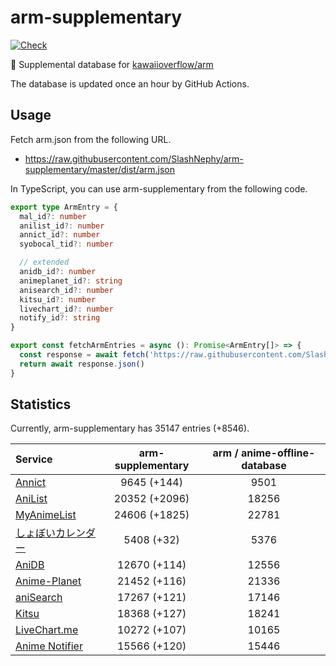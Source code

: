 # arm-supplementary

[![Check](https://github.com/SlashNephy/arm-supplementary/actions/workflows/check-node.yml/badge.svg)](https://github.com/SlashNephy/arm-supplementary/actions/workflows/check-node.yml)

💊 Supplemental database for [kawaiioverflow/arm](https://github.com/kawaiioverflow/arm)

The database is updated once an hour by GitHub Actions.

## Usage

Fetch arm.json from the following URL.

- https://raw.githubusercontent.com/SlashNephy/arm-supplementary/master/dist/arm.json

In TypeScript, you can use arm-supplementary from the following code.

```TypeScript
export type ArmEntry = {
  mal_id?: number
  anilist_id?: number
  annict_id?: number
  syobocal_tid?: number

  // extended
  anidb_id?: number
  animeplanet_id?: string
  anisearch_id?: number
  kitsu_id?: number
  livechart_id?: number
  notify_id?: string
}

export const fetchArmEntries = async (): Promise<ArmEntry[]> => {
  const response = await fetch('https://raw.githubusercontent.com/SlashNephy/arm-supplementary/master/dist/arm.json')
  return await response.json()
}
```

## Statistics

Currently, arm-supplementary has 35147 entries (+8546).

| Service                                     | arm-supplementary | arm / anime-offline-database |
| :------------------------------------------ | :---------------: | :--------------------------: |
| [Annict](https://annict.com)                |    9645 (+144)    |             9501             |
| [AniList](https://anilist.co)               |   20352 (+2096)   |            18256             |
| [MyAnimeList](https://myanimelist.net)      |   24606 (+1825)   |            22781             |
| [しょぼいカレンダー](https://cal.syoboi.jp) |    5408 (+32)     |             5376             |
| [AniDB](https://anidb.net)                  |   12670 (+114)    |            12556             |
| [Anime-Planet](https://anime-planet.com)    |   21452 (+116)    |            21336             |
| [aniSearch](https://anisearch.com)          |   17267 (+121)    |            17146             |
| [Kitsu](https://kitsu.io)                   |   18368 (+127)    |            18241             |
| [LiveChart.me](https://livechart.me)        |   10272 (+107)    |            10165             |
| [Anime Notifier](https://notify.moe)        |   15566 (+120)    |            15446             |

